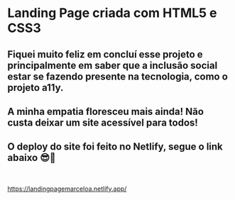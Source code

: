 # Landing Page criada com HTML5 e CSS3

## Fiquei muito feliz em concluí esse projeto e principalmente em saber que a inclusão social estar se fazendo presente na tecnologia, como o projeto a11y.

## A minha empatia floresceu mais ainda! **Não custa deixar um site acessível para todos!**

## O deploy do site foi feito no Netlify, segue o link abaixo 😎👊

<br>

<https://landingpagemarceloa.netlify.app/>
